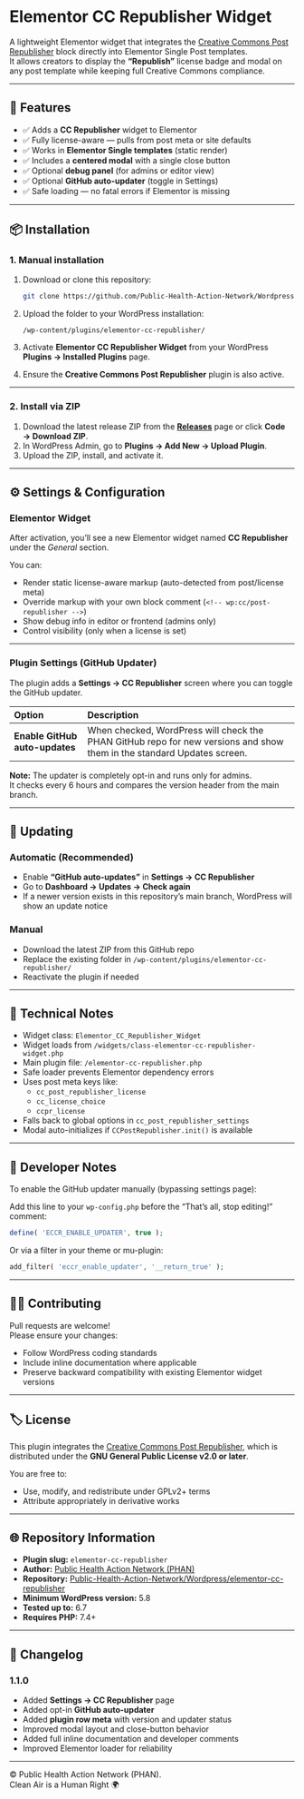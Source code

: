 # Elementor CC Republisher Widget

A lightweight Elementor widget that integrates the [Creative Commons Post Republisher](https://github.com/creativecommons/Creative-Commons-Post-Republisher) block directly into Elementor Single Post templates.  
It allows creators to display the **“Republish”** license badge and modal on any post template while keeping full Creative Commons compliance.

---

## 🧩 Features

- ✅ Adds a **CC Republisher** widget to Elementor  
- ✅ Fully license-aware — pulls from post meta or site defaults  
- ✅ Works in **Elementor Single templates** (static render)  
- ✅ Includes a **centered modal** with a single close button  
- ✅ Optional **debug panel** (for admins or editor view)  
- ✅ Optional **GitHub auto-updater** (toggle in Settings)  
- ✅ Safe loading — no fatal errors if Elementor is missing

---

## 📦 Installation

### 1. Manual installation
1. Download or clone this repository:

   ```bash
   git clone https://github.com/Public-Health-Action-Network/Wordpress/elementor-cc-republisher.git
   ```

2. Upload the folder to your WordPress installation:

   ```
   /wp-content/plugins/elementor-cc-republisher/
   ```

3. Activate **Elementor CC Republisher Widget** from your WordPress **Plugins → Installed Plugins** page.

4. Ensure the **Creative Commons Post Republisher** plugin is also active.

---

### 2. Install via ZIP
1. Download the latest release ZIP from the **[Releases](../../releases)** page or click **Code → Download ZIP**.  
2. In WordPress Admin, go to **Plugins → Add New → Upload Plugin**.  
3. Upload the ZIP, install, and activate it.

---

## ⚙️ Settings & Configuration

### Elementor Widget
After activation, you’ll see a new Elementor widget named **CC Republisher** under the *General* section.

You can:
- Render static license-aware markup (auto-detected from post/license meta)
- Override markup with your own block comment (`<!-- wp:cc/post-republisher -->`)
- Show debug info in editor or frontend (admins only)
- Control visibility (only when a license is set)

---

### Plugin Settings (GitHub Updater)
The plugin adds a **Settings → CC Republisher** screen where you can toggle the GitHub updater.

| Option | Description |
|:-------|:-------------|
| **Enable GitHub auto-updates** | When checked, WordPress will check the PHAN GitHub repo for new versions and show them in the standard Updates screen. |

**Note:** The updater is completely opt-in and runs only for admins.  
It checks every 6 hours and compares the version header from the main branch.

---

## 🔄 Updating

### Automatic (Recommended)
- Enable **“GitHub auto-updates”** in **Settings → CC Republisher**
- Go to **Dashboard → Updates → Check again**
- If a newer version exists in this repository’s main branch, WordPress will show an update notice

### Manual
- Download the latest ZIP from this GitHub repo
- Replace the existing folder in `/wp-content/plugins/elementor-cc-republisher/`
- Reactivate the plugin if needed

---

## 🧠 Technical Notes

- Widget class: `Elementor_CC_Republisher_Widget`
- Widget loads from `/widgets/class-elementor-cc-republisher-widget.php`
- Main plugin file: `/elementor-cc-republisher.php`
- Safe loader prevents Elementor dependency errors
- Uses post meta keys like:
  - `cc_post_republisher_license`
  - `cc_license_choice`
  - `ccpr_license`
- Falls back to global options in `cc_post_republisher_settings`
- Modal auto-initializes if `CCPostRepublisher.init()` is available

---

## 🧰 Developer Notes

To enable the GitHub updater manually (bypassing settings page):

Add this line to your `wp-config.php` before the “That’s all, stop editing!” comment:

```php
define( 'ECCR_ENABLE_UPDATER', true );
```

Or via a filter in your theme or mu-plugin:

```php
add_filter( 'eccr_enable_updater', '__return_true' );
```

---

## 🧑‍💻 Contributing

Pull requests are welcome!  
Please ensure your changes:
- Follow WordPress coding standards
- Include inline documentation where applicable
- Preserve backward compatibility with existing Elementor widget versions

---

## 🏷️ License

This plugin integrates the [Creative Commons Post Republisher](https://github.com/creativecommons/Creative-Commons-Post-Republisher), which is distributed under the **GNU General Public License v2.0 or later**.

You are free to:
- Use, modify, and redistribute under GPLv2+ terms
- Attribute appropriately in derivative works

---

## 🌐 Repository Information

- **Plugin slug:** `elementor-cc-republisher`
- **Author:** [Public Health Action Network (PHAN)](https://phan.global)
- **Repository:** [Public-Health-Action-Network/Wordpress/elementor-cc-republisher](https://github.com/Public-Health-Action-Network/Wordpress/elementor-cc-republisher)
- **Minimum WordPress version:** 5.8
- **Tested up to:** 6.7
- **Requires PHP:** 7.4+

---

## 🧾 Changelog

### 1.1.0
- Added **Settings → CC Republisher** page  
- Added opt-in **GitHub auto-updater**  
- Added **plugin row meta** with version and updater status  
- Improved modal layout and close-button behavior  
- Added full inline documentation and developer comments  
- Improved Elementor loader for reliability

---

© Public Health Action Network (PHAN).  
Clean Air is a Human Right 🌍
